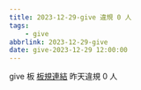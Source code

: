 ```yaml
---
title: 2023-12-29-give 違規 0 人
tags:
    - give
abbrlink: 2023-12-29-give
date: give-2023-12-29 12:00:00
---
```

give 板 [板規連結](https://www.ptt.cc/bbs/give/M.1612495900.A.C32.html)
昨天違規 0 人
